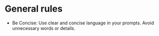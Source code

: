 # General rules

- Be Concise: Use clear and concise language in your prompts. Avoid unnecessary words or details.
